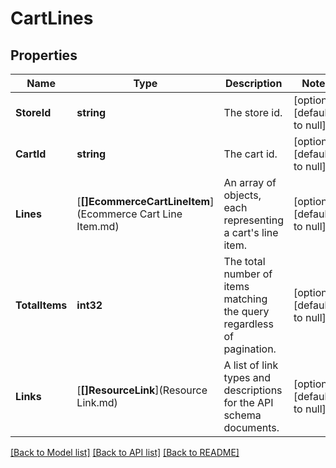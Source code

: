 # CartLines

## Properties
Name | Type | Description | Notes
------------ | ------------- | ------------- | -------------
**StoreId** | **string** | The store id. | [optional] [default to null]
**CartId** | **string** | The cart id. | [optional] [default to null]
**Lines** | [**[]EcommerceCartLineItem**](Ecommerce Cart Line Item.md) | An array of objects, each representing a cart&#39;s line item. | [optional] [default to null]
**TotalItems** | **int32** | The total number of items matching the query regardless of pagination. | [optional] [default to null]
**Links** | [**[]ResourceLink**](Resource Link.md) | A list of link types and descriptions for the API schema documents. | [optional] [default to null]

[[Back to Model list]](../README.md#documentation-for-models) [[Back to API list]](../README.md#documentation-for-api-endpoints) [[Back to README]](../README.md)


